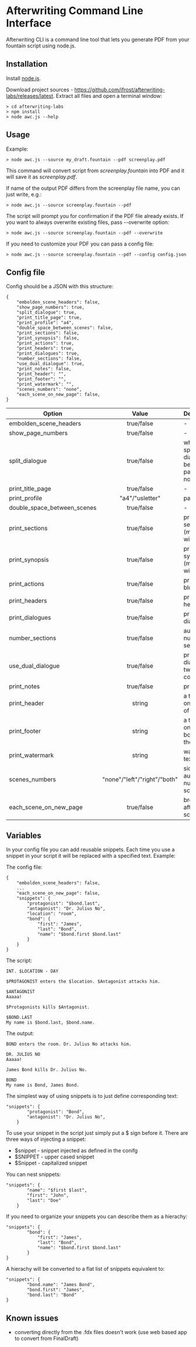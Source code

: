 Afterwriting Command Line Interface
===================================

Afterwriting CLI is a command line tool that lets you generate PDF from your fountain script using node.js.

Installation
------------

Install [node.js](http://nodejs.org/).

Download project sources - https://github.com/ifrost/afterwriting-labs/releases/latest. Extract all files and open a terminal window:

    > cd afterwriting-labs
    > npm install
    > node awc.js --help

Usage
-----

Example:

    > node awc.js --source my_draft.fountain --pdf screenplay.pdf
    
This command will convert script from *screenplay.fountain* into PDF and it will save it as *screenplay.pdf*.

If name of the output PDF differs from the screenplay file name, you can just write, e.g.:

    > node awc.js --source screenplay.fountain --pdf
    
The script will prompt you for confirmation if the PDF file already exists. If you want to always overwrite existing files, pass --overwrite option:

    > node awc.js --source screenplay.fountain --pdf --overwrite
    
If you need to customize your PDF you can pass a config file:

    > node awc.js --source screenplay.fountain --pdf --config config.json

Config file
-----------

Config should be a JSON with this structure:

	{
		"embolden_scene_headers": false,
		"show_page_numbers": true,
		"split_dialogue": true,
		"print_title_page": true,
		"print_profile": "a4",
		"double_space_between_scenes": false,
		"print_sections": false,
		"print_synopsis": false,
		"print_actions": true,
		"print_headers": true,
		"print_dialogues": true,
		"number_sections": false,
		"use_dual_dialogue": true,
		"print_notes": false,
		"print_header": "",
		"print_footer": "",
		"print_watermark": "",
		"scenes_numbers": "none",
		"each_scene_on_new_page": false,
	}

| Option        | Value           | Description |
| ------------- |:-------------:| -----|
| embolden_scene_headers     | true/false | - |
| show_page_numbers      | true/false      | - |
| split_dialogue | true/false      | whether to split dialogue between pages or not |
| print_title_page | true/false | - |
| print_profile | "a4"/"usletter" | paper size |
| double_space_between_scenes | true/false | - |
| print_sections | true/false | print sections (marked with #) |
| print_synopsis | true/false | print synopsis (market with =) |
| print_actions | true/false | print action blocks |
| print_headers | true/false | print scene headers |
| print_dialogues | true/false | print dialogues |
| number_sections | true/false | auto-numbering sections |
| use_dual_dialogue | true/false | print dual dialogue in two columns |
| print_notes | true/false | print notes |
| print_header | string | a text to put on the top of the page |
| print_footer | string | a text to put on the bottom of the page |
| print_watermark | string | watermark text |
| scenes_numbers | "none"/"left"/"right"/"both" | side of auto-numbering scenes |
| each_scene_on_new_page | true/false | break page after a scene |

Variables
---------

In your config file you can add reusable snippets. Each time you use a snippet in your script it will be replaced with a specified text. Example:

The config file:

	{
		"embolden_scene_headers": false,
		...
		"each_scene_on_new_page": false,
		"snippets": {
			"protagonist": "$bond.last",
			"antagonist": "Dr. Julius No",
			"location": "room",
			"bond": {			
				"first": "James",
				"last": "Bond",
				"name": "$bond.first $bond.last"
			}
		}
	}

The script:

    INT. $LOCATION - DAY
    
    $PROTAGONIST enters the $location. $Antagonist attacks him.
    
    $ANTAGONIST
    Aaaaa!
    
    $Protagonists kills $Antagonist.
    
    $BOND.LAST
    My name is $bond.last, $bond.name.


The output:

    BOND enters the room. Dr. Julius No attacks him.
    
    DR. JULIUS NO
    Aaaaa!
    
    James Bond kills Dr. Julius No.
    
    BOND
    My name is Bond, James Bond.
    
    
The simplest way of using snippets is to just define corresponding text:

    "snippets": {
			"protagonist": "Bond",
			"antagonist": "Dr. Julius No",
		}
    
To use your snippet in the script just simply put a $ sign before it. There are three ways of injecting a snippet:

* $snippet - snippet injected as defined in the conifg
* $SNIPPET - upper cased snippet
* $Snippet - capitalized snippet

You can nest snippets:

    "snippets": {
			"name": "$first $last",
			"first": "John",
			"last": "Doe"
		}

If you need to organize your snippets you can describe them as a hierachy:

    "snippets": {
			"bond": {			
				"first": "James",
				"last": "Bond",
				"name": "$bond.first $bond.last"
			}
    }
    
A hierachy will be converted to a flat list of snippets equivalent to:

    "snippets": {
			"bond.name": "James Bond",
			"bond.first": "James",
			"bond.last": "Bond"
    }

Known issues
------------

* converting directly from the .fdx files doesn't work (use web based app to convert from FinalDraft)

